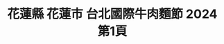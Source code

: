---
title: "花蓮縣 花蓮市 台北國際牛肉麵節 2024 第1頁"
description: "花蓮縣 花蓮市 台北國際牛肉麵節 2024 獲獎餐廳 第1頁"
keywords:
  - 美食競賽
  - 台灣美食
  - 美食精選
datePublished: "2025-06-30"
dateModified: "2025-07-02"
city: "花蓮縣"
district: "花蓮市"
award: "台北國際牛肉麵節"
year: "2024"
page: 1
count: 1

restaurants:
  - name: "六里屯"
    city: "花蓮縣"
    district: "花蓮市"
    address: "970花蓮縣花蓮市中美路303巷2號"
    phone: "038227766"
    geo: "23.998933795432528, 121.6320680987923"
    link: "花蓮縣/花蓮市/六里屯"
    google_map: "https://maps.app.goo.gl/BnDWbsmMxoAV2PTT7"
    footinder: "https://footinder.com.tw/%E8%8A%B1%E8%93%AE%E7%B8%A3%E8%8A%B1%E8%93%AE%E5%B8%82/10010/"
    award:
    - name: "台北國際牛肉麵節"
      year: "2024"
---